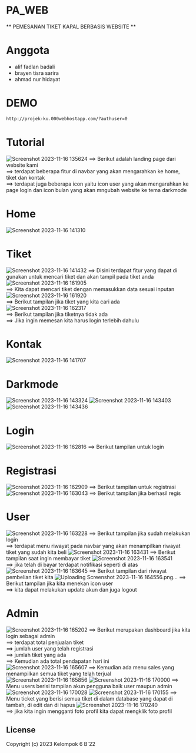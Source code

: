# PA_WEB

** PEMESANAN TIKET KAPAL BERBASIS WEBSITE **

# Anggota
- alif fadlan badali 
- brayen tisra sarira
- ahmad nur hidayat

# DEMO
```bash
http://projek-ku.000webhostapp.com/?authuser=0
```

# Tutorial
![Screenshot 2023-11-16 135624](https://github.com/ahmadhidayat22/PA_WEB/assets/128040566/7f6bc64c-112c-45db-9679-349893c2e66a)
==> Berikut adalah landing page dari website kami <br />
==> terdapat beberapa fitur di navbar yang akan mengarahkan ke home, tiket dan kontak <br />
==> terdapat juga beberapa icon yaitu icon user yang akan mengarahkan ke page login dan icon bulan yang akan mngubah website ke tema darkmode <br />
# Home
![Screenshot 2023-11-16 141310](https://github.com/ahmadhidayat22/PA_WEB/assets/128040566/3b1c88a9-948d-442e-a833-29e732664300)
# Tiket
![Screenshot 2023-11-16 141432](https://github.com/ahmadhidayat22/PA_WEB/assets/128040566/65ddb45f-307a-4bd1-9307-cf73bf9b4d3a)
==> Disini terdapat fitur yang dapat di gunakan untuk mencari tiket dan akan tampil pada tiket anda <br />
![Screenshot 2023-11-16 161905](https://github.com/ahmadhidayat22/PA_WEB/assets/128040566/e434ffde-a36e-42c9-aaf3-ecc751ca3d1a) <br />
==> Kita dapat mencari tiket dengan memasukkan data sesuai inputan <br />
![Screenshot 2023-11-16 161920](https://github.com/ahmadhidayat22/PA_WEB/assets/128040566/6088a367-0338-4be3-96ae-33f6ae339a44) <br />
==> Berikut tampilan jika tiket yang kita cari ada <br />
![Screenshot 2023-11-16 162317](https://github.com/ahmadhidayat22/PA_WEB/assets/128040566/e193dc40-fdd6-403c-a198-cb7203666de3) <br />
==> Berikut tampilan jika tiketnya tidak ada <br />
==> Jika ingin memesan kita harus login terlebih dahulu
# Kontak
![Screenshot 2023-11-16 141707](https://github.com/ahmadhidayat22/PA_WEB/assets/128040566/61465624-75d9-49e5-a3fa-51969a4ee7a6)
# Darkmode
![Screenshot 2023-11-16 143324](https://github.com/ahmadhidayat22/PA_WEB/assets/128040566/6cc158f7-020a-42ec-b811-606a808e7c60)
![Screenshot 2023-11-16 143403](https://github.com/ahmadhidayat22/PA_WEB/assets/128040566/21b2654d-564b-4356-8c0d-156c6a1e2a62)
![Screenshot 2023-11-16 143436](https://github.com/ahmadhidayat22/PA_WEB/assets/128040566/8b1d6f41-520b-43a6-8a16-92045f7aa988)
# Login
![Screenshot 2023-11-16 162816](https://github.com/ahmadhidayat22/PA_WEB/assets/128040566/3f18f155-f3c0-4da6-acb7-f0e2d61ba754)
==> Berikut tampilan untuk login 
# Registrasi
![Screenshot 2023-11-16 162909](https://github.com/ahmadhidayat22/PA_WEB/assets/128040566/8ce048d8-592a-400e-9812-66e2843f8ba0)
==> Berikut tampilan untuk registrasi
![Screenshot 2023-11-16 163043](https://github.com/ahmadhidayat22/PA_WEB/assets/128040566/c5eb8ca2-c631-4003-a265-daab14fa43fc)
==> Berikut tampilan jika berhasil regis
# User
![Screenshot 2023-11-16 163228](https://github.com/ahmadhidayat22/PA_WEB/assets/128040566/12337f03-c638-4ab6-b40e-7cdcbbbb7b02)
==> Berikut tampilan jika sudah melakukan login <br />
==> terdapat menu riwayat pada navbar yang akan menampilkan riwayat tiket yang sudah kita beli
![Screenshot 2023-11-16 163431](https://github.com/ahmadhidayat22/PA_WEB/assets/128040566/2bebb28a-0f44-4735-8052-ec4b6b2a7bc1)
==> Berikut tampilan saat ingin membayar tiket
![Screenshot 2023-11-16 163541](https://github.com/ahmadhidayat22/PA_WEB/assets/128040566/5270a8d1-811a-4eb8-84d7-12789d2ae7fa) <br />
==> jika telah di bayar terdapat notifikasi seperti di atas
![Screenshot 2023-11-16 163645](https://github.com/ahmadhidayat22/PA_WEB/assets/128040566/2f347393-b60f-48b4-a56a-35a1df049684)
==> Berikut tampilan dari riwayat pembelian tiket kita
![Uploading Screenshot 2023-11-16 164556.png…]()
==> Berikut tampilan jika kita menekan icon user <br />
==> kita dapat melakukan update akun dan juga logout <br />
# Admin
![Screenshot 2023-11-16 165202](https://github.com/ahmadhidayat22/PA_WEB/assets/128040566/88f3f47c-d634-4006-8cc3-965bc7c745b7)
==> Berikut merupakan dashboard jika kita login sebagai admin <br />
==> terdapat total penjualan tiket <br />
==> jumlah user yang telah registrasi <br />
==> jumlah tiket yang ada <br />
==> Kemudian ada total pendapatan hari ini <br />
![Screenshot 2023-11-16 165607](https://github.com/ahmadhidayat22/PA_WEB/assets/128040566/73cc7960-d8e7-49cd-b8a7-9360b6fed599)
==> Kemudian ada menu sales yang menampilkan semua tiket yang telah terjual
![Screenshot 2023-11-16 165856](https://github.com/ahmadhidayat22/PA_WEB/assets/128040566/d844730e-5b97-4332-87e9-d8fe63fa95f2)
![Screenshot 2023-11-16 170000](https://github.com/ahmadhidayat22/PA_WEB/assets/128040566/5a40f931-162e-4f39-ad94-3031ab3df30b)
==> Menu users berisi tampilan akun pengguna baik user maupun admin
![Screenshot 2023-11-16 170028](https://github.com/ahmadhidayat22/PA_WEB/assets/128040566/ec4e5c18-d2f5-4866-8990-afe378f520c2)
![Screenshot 2023-11-16 170155](https://github.com/ahmadhidayat22/PA_WEB/assets/128040566/95f131af-8b0f-4a6b-915e-faa038ad6645)
==> Menu ticket yang berisi semua tiket di dalam database yang dapat di tambah, di edit dan di hapus
![Screenshot 2023-11-16 170240](https://github.com/ahmadhidayat22/PA_WEB/assets/128040566/882157f0-029a-4874-b068-c4a5d265a6ad) <br />
==> jika kita ingin mengganti foto profil kita dapat mengklik foto profil 


## License
Copyright (c) 2023 Kelompok 6 B`22
